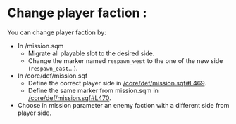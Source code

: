 # Change player faction :

You can change player faction by:
- In /mission.sqm
	- Migrate all playable slot to the desired side.
	- Change the marker named `respawn_west` to the one of the new side (`respawn_east`...).
- In /core/def/mission.sqf
	- Define the correct player side in [/core/def/mission.sqf#L469](https://github.com/Vdauphin/HeartsAndMinds/blob/master/%3DBTC%3Dco%4030_Hearts_and_Minds.Altis/core/def/mission.sqf#L469).
	- Define the same marker from mission.sqm in [/core/def/mission.sqf#L470](https://github.com/Vdauphin/HeartsAndMinds/blob/master/%3DBTC%3Dco%4030_Hearts_and_Minds.Altis/core/def/mission.sqf#L470).
- Choose in mission parameter an enemy faction with a different side from player side.
